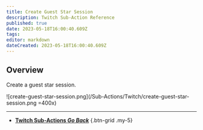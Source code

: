 ```yaml
---
title: Create Guest Star Session
description: Twitch Sub-Action Reference
published: true
date: 2023-05-18T16:00:40.609Z
tags: 
editor: markdown
dateCreated: 2023-05-18T16:00:40.609Z
---
```


## Overview
Create a guest star session.

![create-guest-star-session.png](/Sub-Actions/Twitch/create-guest-star-session.png =400x)

---

- [<i class="mdi mdi-chevron-left"></i>**Twitch Sub-Actions *Go Back***](/Sub-Actions/Twitch)
{.btn-grid .my-5}